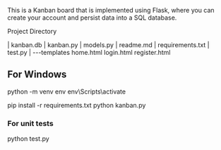 This is a Kanban board that is implemented using Flask, where you can create your account and persist data into a SQL database.

Project Directory

|   kanban.db
|   kanban.py
|   models.py
|   readme.md
|   requirements.txt
|   test.py
|
\---templates
        home.html
        login.html
        register.html

## For Windows
python -m venv env
env\Scripts\activate

pip install -r requirements.txt
python kanban.py

### For unit tests
python test.py
